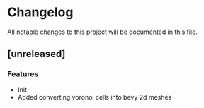 # Changelog

All notable changes to this project will be documented in this file.

## [unreleased]

### Features

- Init
- Added converting voronoi cells into bevy 2d meshes

<!-- generated by git-cliff -->
